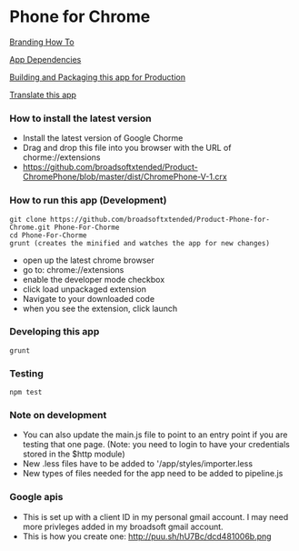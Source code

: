 # Phone for Chrome

[Branding How To](https://github.com/broadsoftxtended/Product-Phone-for-Chrome/blob/master/documentation/BrandingAndLogoChanges.md)

[App Dependencies](https://github.com/broadsoftxtended/Product-Phone-for-Chrome/blob/master/documentation/Dependencies.md)

[Building and Packaging this app for Production](https://github.com/broadsoftxtended/Product-Phone-for-Chrome/blob/master/documentation/HowToBuildAndPackage.md)

[Translate this app](https://github.com/broadsoftxtended/Product-Phone-for-Chrome/blob/master/documentation/TranslationAndAddingLanguages.md)

### How to install the latest version
- Install the latest version of Google Chorme
- Drag and drop this file into you browser with the URL of chorme://extensions
- https://github.com/broadsoftxtended/Product-ChromePhone/blob/master/dist/ChromePhone-V-1.crx

### How to run this app (Development)

```
git clone https://github.com/broadsoftxtended/Product-Phone-for-Chrome.git Phone-For-Chorme
cd Phone-For-Chorme
grunt (creates the minified and watches the app for new changes)
```

- open up the latest chrome browser
- go to: chrome://extensions
- enable the developer mode checkbox
- click load unpackaged extension
- Navigate to your downloaded code
- when you see the extension, click launch

### Developing this app

```
grunt
```

### Testing

```
npm test
```

### Note on development

- You can also update the main.js file to point to an entry point if you are testing that one page. (Note: you need to login to have your credentials stored in the $http module)
- New .less files have to be added to '/app/styles/importer.less
- New types of files needed for the app need to be added to pipeline.js

### Google apis

- This is set up with a client ID in my personal gmail account. I may need more privleges added in my broadsoft gmail account.
- This is how you create one: http://puu.sh/hU7Bc/dcd481006b.png
